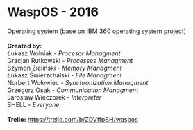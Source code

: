 # WaspOS - 2016
Operating system (base on IBM 360 operating system project)
<br/><br/>
<b>Created by:</b><br/>
Łukasz Wolniak - <i>Procesor Managment</i><br/>
Gracjan Rutkowski - <i>Processes Managment</i><br/>
Szymon Zieliński - <i>Memory Managment</i><br/>
Łukasz Śmierzchalski - <i>File Managment</i><br/>
Norbert Wołowiec - <i>Synchronization Managment</i><br/>
Grzegorz Osak - <i>Communication Managment</i><br/>
Jarosław Wieczorek - <i>Interpreter</i><br/>
SHELL - <i>Everyone</i><br/><br/>
<b>Trello:</b> https://trello.com/b/ZDVffpBH/waspos
